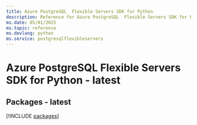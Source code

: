 ```yaml
---
title: Azure PostgreSQL  Flexible Servers SDK for Python
description: Reference for Azure PostgreSQL  Flexible Servers SDK for Python
ms.date: 05/01/2025
ms.topic: reference
ms.devlang: python
ms.service: postgresqlflexibleservers
---
```

# Azure PostgreSQL  Flexible Servers SDK for Python - latest
## Packages - latest
[!INCLUDE [packages](postgresql--flexible-servers-index.md)]